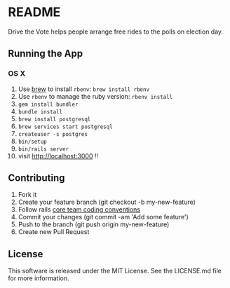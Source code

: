 # README

Drive the Vote helps people arrange free rides to the polls on election day.

## Running the App

### OS X

1. Use [brew](http://brew.sh) to install `rbenv`: `brew install rbenv`
2. Use `rbenv` to manage the ruby version: `rbenv install`
3. `gem install bundler`
4. `bundle install`
5. `brew install postgresql`
6. `brew services start postgresql`
7. `createuser -s postgres`
8. `bin/setup`
9. `bin/rails server`
10. visit [http://localhost:3000](http://localhost:3000) ‼️

## Contributing

1. Fork it
1. Create your feature branch (git checkout -b my-new-feature)
1. Follow rails [core team coding conventions](http://guides.rubyonrails.org/contributing_to_ruby_on_rails.html#write-your-code)
1. Commit your changes (git commit -am 'Add some feature')
1. Push to the branch (git push origin my-new-feature)
1. Create new Pull Request

## License

This software is released under the MIT License. See the LICENSE.md file for more information.
